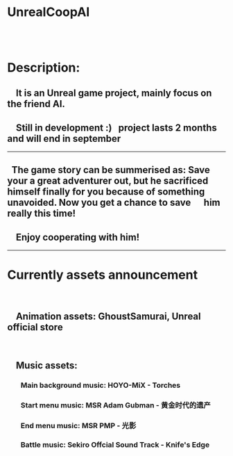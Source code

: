 # UnrealCoopAI  
&emsp;
&emsp;
---
# Description:
## &nbsp;&nbsp;&nbsp;&nbsp;It is an Unreal game project, mainly focus on the friend AI.
## &nbsp;&nbsp;&nbsp;&nbsp;Still in development :)&nbsp;&nbsp;&nbsp;project lasts 2 months and will end in september
---
## &nbsp;&nbsp;The game story can be summerised as: Save your a great adventurer out, but he sacrificed &nbsp;&nbsp;&nbsp;&nbsp; himself finally for you because of something unavoided. Now you get a chance to save  &nbsp;&nbsp;&nbsp;&nbsp;&nbsp;him really this time! &emsp;
## &nbsp;&nbsp;&nbsp;&nbsp;Enjoy cooperating with him!
---
# Currently assets announcement
&emsp;
## &nbsp;&nbsp;&nbsp;&nbsp;Animation assets: GhoustSamurai, Unreal official store
&emsp;
## &nbsp;&nbsp;&nbsp;&nbsp;Music assets:
### &nbsp;&nbsp;&nbsp;&nbsp;&nbsp;&nbsp;&nbsp;&nbsp;Main background music: HOYO-MiX - Torches
### &nbsp;&nbsp;&nbsp;&nbsp;&nbsp;&nbsp;&nbsp;&nbsp;Start menu music: MSR Adam Gubman - 黄金时代的遗产
### &nbsp;&nbsp;&nbsp;&nbsp;&nbsp;&nbsp;&nbsp;&nbsp;End menu music: MSR PMP - 光影
### &nbsp;&nbsp;&nbsp;&nbsp;&nbsp;&nbsp;&nbsp;&nbsp;Battle music: Sekiro Offcial Sound Track - Knife's Edge
